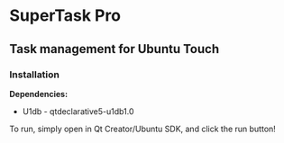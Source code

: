 SuperTask Pro
=============

Task management for Ubuntu Touch
--------------------------------

### Installation ###

**Dependencies:**

 * U1db - qtdeclarative5-u1db1.0

To run, simply open in Qt Creator/Ubuntu SDK, and click the run button!
